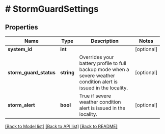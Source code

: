 # # StormGuardSettings

## Properties

Name | Type | Description | Notes
------------ | ------------- | ------------- | -------------
**system_id** | **int** |  | [optional]
**storm_guard_status** | **string** | Overrides your battery profile to full backup mode when a severe weather condition alert is issued in the locality. | [optional]
**storm_alert** | **bool** | True if severe weather condition alert is issued in the locality. | [optional]

[[Back to Model list]](../../README.md#models) [[Back to API list]](../../README.md#endpoints) [[Back to README]](../../README.md)
